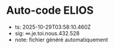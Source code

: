 # Auto-code ELIOS
- ts: 2025-10-29T03:58:10.460Z
- sig: ∞.je.toi.nous.432.528
- note: fichier généré automatiquement